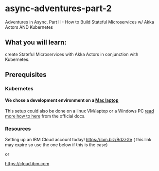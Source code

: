 # async-adventures-part-2
Adventures in Async. Part II - How to Build Stateful Microservices w/ Akka Actors AND Kubernetes

## What you will learn:
create Stateful Microservices with Akka Actors in conjunction with Kubernetes.

## Prerequisites

### Kubernetes 
#### We chose a development environment on a [Mac laptop](./setup-local-env/minishift-mac-setup.md) 

This setup could also be done on a linux VM/laptop or a Windows PC
[read more how to here](https://docs.okd.io/latest/minishift/getting-started/setting-up-virtualization-environment.html) from the official docs.


### Resources
Setting up an IBM Cloud account today!
https://ibm.biz/BdzzGe ( this link may expire so use the one below if this is the case)

or 

https://cloud.ibm.com 

